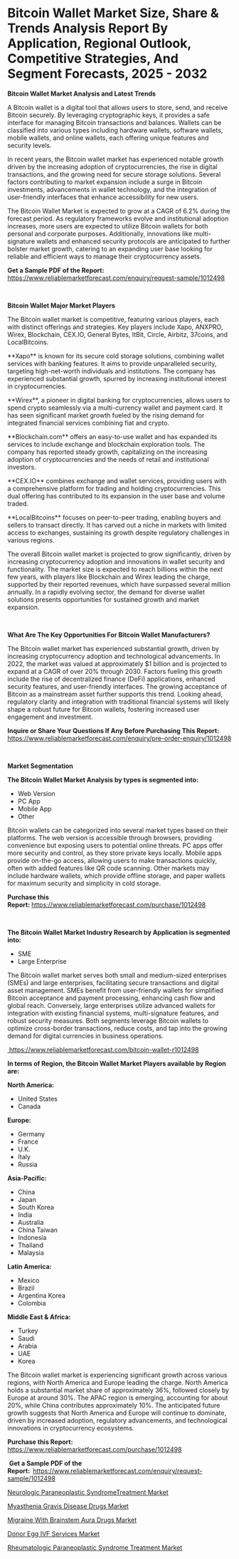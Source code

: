 <p><h1>Bitcoin Wallet Market Size, Share & Trends Analysis Report By Application, Regional Outlook, Competitive Strategies, And Segment Forecasts, 2025 - 2032</h1></p><p><strong>Bitcoin Wallet Market Analysis and Latest Trends</strong></p>
<p><p>A Bitcoin wallet is a digital tool that allows users to store, send, and receive Bitcoin securely. By leveraging cryptographic keys, it provides a safe interface for managing Bitcoin transactions and balances. Wallets can be classified into various types including hardware wallets, software wallets, mobile wallets, and online wallets, each offering unique features and security levels.</p><p>In recent years, the Bitcoin wallet market has experienced notable growth driven by the increasing adoption of cryptocurrencies, the rise in digital transactions, and the growing need for secure storage solutions. Several factors contributing to market expansion include a surge in Bitcoin investments, advancements in wallet technology, and the integration of user-friendly interfaces that enhance accessibility for new users.</p><p>The Bitcoin Wallet Market is expected to grow at a CAGR of 6.2% during the forecast period. As regulatory frameworks evolve and institutional adoption increases, more users are expected to utilize Bitcoin wallets for both personal and corporate purposes. Additionally, innovations like multi-signature wallets and enhanced security protocols are anticipated to further bolster market growth, catering to an expanding user base looking for reliable and efficient ways to manage their cryptocurrency assets.</p></p>
<p><strong>Get a Sample PDF of the Report:&nbsp;</strong> <a href="https://www.reliablemarketforecast.com/enquiry/request-sample/1012498?utm_campaign=1108&utm_medium=2&utm_source=Github&utm_content=ia&utm_term=08032025&utm_id=bitcoin-wallet">https://www.reliablemarketforecast.com/enquiry/request-sample/1012498</a></p>
<p>&nbsp;</p>
<p><strong>Bitcoin Wallet Major Market Players</strong></p>
<p><p>The Bitcoin wallet market is competitive, featuring various players, each with distinct offerings and strategies. Key players include Xapo, ANXPRO, Wirex, Blockchain, CEX.IO, General Bytes, ItBit, Circle, Airbitz, 37coins, and LocalBitcoins. </p><p>**Xapo** is known for its secure cold storage solutions, combining wallet services with banking features. It aims to provide unparalleled security, targeting high-net-worth individuals and institutions. The company has experienced substantial growth, spurred by increasing institutional interest in cryptocurrencies.</p><p>**Wirex**, a pioneer in digital banking for cryptocurrencies, allows users to spend crypto seamlessly via a multi-currency wallet and payment card. It has seen significant market growth fueled by the rising demand for integrated financial services combining fiat and crypto.</p><p>**Blockchain.com** offers an easy-to-use wallet and has expanded its services to include exchange and blockchain exploration tools. The company has reported steady growth, capitalizing on the increasing adoption of cryptocurrencies and the needs of retail and institutional investors.</p><p>**CEX.IO** combines exchange and wallet services, providing users with a comprehensive platform for trading and holding cryptocurrencies. This dual offering has contributed to its expansion in the user base and volume traded.</p><p>**LocalBitcoins** focuses on peer-to-peer trading, enabling buyers and sellers to transact directly. It has carved out a niche in markets with limited access to exchanges, sustaining its growth despite regulatory challenges in various regions.</p><p>The overall Bitcoin wallet market is projected to grow significantly, driven by increasing cryptocurrency adoption and innovations in wallet security and functionality. The market size is expected to reach billions within the next few years, with players like Blockchain and Wirex leading the charge, supported by their reported revenues, which have surpassed several million annually. In a rapidly evolving sector, the demand for diverse wallet solutions presents opportunities for sustained growth and market expansion.</p></p>
<p>&nbsp;</p>
<p><strong>What Are The Key Opportunities For Bitcoin Wallet Manufacturers?</strong></p>
<p><p>The Bitcoin wallet market has experienced substantial growth, driven by increasing cryptocurrency adoption and technological advancements. In 2022, the market was valued at approximately $1 billion and is projected to expand at a CAGR of over 20% through 2030. Factors fueling this growth include the rise of decentralized finance (DeFi) applications, enhanced security features, and user-friendly interfaces. The growing acceptance of Bitcoin as a mainstream asset further supports this trend. Looking ahead, regulatory clarity and integration with traditional financial systems will likely shape a robust future for Bitcoin wallets, fostering increased user engagement and investment.</p></p>
<p><strong>Inquire or Share Your Questions If Any Before Purchasing This Report:</strong> <a href="https://www.reliablemarketforecast.com/enquiry/pre-order-enquiry/1012498?utm_campaign=1108&utm_medium=2&utm_source=Github&utm_content=ia&utm_term=08032025&utm_id=bitcoin-wallet">https://www.reliablemarketforecast.com/enquiry/pre-order-enquiry/1012498</a></p>
<p>&nbsp;</p>
<p><strong>Market Segmentation</strong></p>
<p><strong>The Bitcoin Wallet Market Analysis by types is segmented into:</strong></p>
<p><ul><li>Web Version</li><li>PC App</li><li>Mobile App</li><li>Other</li></ul></p>
<p><p>Bitcoin wallets can be categorized into several market types based on their platforms. The web version is accessible through browsers, providing convenience but exposing users to potential online threats. PC apps offer more security and control, as they store private keys locally. Mobile apps provide on-the-go access, allowing users to make transactions quickly, often with added features like QR code scanning. Other markets may include hardware wallets, which provide offline storage, and paper wallets for maximum security and simplicity in cold storage.</p></p>
<p><strong>Purchase this Report:&nbsp;</strong><a href="https://www.reliablemarketforecast.com/purchase/1012498?utm_campaign=1108&utm_medium=2&utm_source=Github&utm_content=ia&utm_term=08032025&utm_id=bitcoin-wallet">https://www.reliablemarketforecast.com/purchase/1012498</a></p>
<p>&nbsp;</p>
<p><strong>The Bitcoin Wallet Market Industry Research by Application is segmented into:</strong></p>
<p><ul><li>SME</li><li>Large Enterprise</li></ul></p>
<p><p>The Bitcoin wallet market serves both small and medium-sized enterprises (SMEs) and large enterprises, facilitating secure transactions and digital asset management. SMEs benefit from user-friendly wallets for simplified Bitcoin acceptance and payment processing, enhancing cash flow and global reach. Conversely, large enterprises utilize advanced wallets for integration with existing financial systems, multi-signature features, and robust security measures. Both segments leverage Bitcoin wallets to optimize cross-border transactions, reduce costs, and tap into the growing demand for digital currencies in business operations.</p></p>
<p><a href="https://www.reliablemarketforecast.com/bitcoin-wallet-r1012498?utm_campaign=1108&utm_medium=2&utm_source=Github&utm_content=ia&utm_term=08032025&utm_id=bitcoin-wallet">&nbsp;https://www.reliablemarketforecast.com/bitcoin-wallet-r1012498</a></p>
<p><strong>In terms of Region, the Bitcoin Wallet Market Players available by Region are:</strong></p>
<p>
    <p> <strong> North America: </strong>
        <ul>
            <li>United States</li>
            <li>Canada</li>
        </ul>
        </p> 
    <p> <strong> Europe: </strong>
        <ul>
            <li>Germany</li>
            <li>France</li>
            <li>U.K.</li>
            <li>Italy</li>
            <li>Russia</li>
        </ul>
        </p> 
    <p> <strong> Asia-Pacific: </strong>
        <ul>
            <li>China</li>
            <li>Japan</li>
            <li>South Korea</li>
            <li>India</li>
            <li>Australia</li>
            <li>China Taiwan</li>
            <li>Indonesia</li>
            <li>Thailand</li>
            <li>Malaysia</li>
        </ul>
        </p> 
    <p> <strong> Latin America: </strong>
        <ul>
            <li>Mexico</li>
            <li>Brazil</li>
            <li>Argentina Korea</li>
            <li>Colombia</li>
        </ul>
        </p> 
    <p> <strong> Middle East & Africa: </strong>
        <ul>
            <li>Turkey</li>
            <li>Saudi</li>
            <li>Arabia</li>
            <li>UAE</li>
            <li>Korea</li>
        </ul>
    </p>
    </p>
<p><p>The Bitcoin wallet market is experiencing significant growth across various regions, with North America and Europe leading the charge. North America holds a substantial market share of approximately 36%, followed closely by Europe at around 30%. The APAC region is emerging, accounting for about 20%, while China contributes approximately 10%. The anticipated future growth suggests that North America and Europe will continue to dominate, driven by increased adoption, regulatory advancements, and technological innovations in cryptocurrency ecosystems.</p></p>
<p><strong>Purchase this Report: </strong><a href="https://www.reliablemarketforecast.com/purchase/1012498?utm_campaign=1108&utm_medium=2&utm_source=Github&utm_content=ia&utm_term=08032025&utm_id=bitcoin-wallet">https://www.reliablemarketforecast.com/purchase/1012498</a></p>
<p>&nbsp;<strong>Get a Sample PDF of the Report:&nbsp;&nbsp;</strong><a href="https://www.reliablemarketforecast.com/enquiry/request-sample/1012498?utm_campaign=1108&utm_medium=2&utm_source=Github&utm_content=ia&utm_term=08032025&utm_id=bitcoin-wallet">https://www.reliablemarketforecast.com/enquiry/request-sample/1012498</a></p>
<p><strong></strong></p>
<p><p><a href="https://github.com/nedzazollo74/Market-Research-Report-List-1/blob/main/neurologic-paraneoplastic-syndrometreatment-market.md?utm_campaign=1108&utm_medium=2&utm_source=Github&utm_content=ia&utm_term=08032025&utm_id=bitcoin-wallet">Neurologic Paraneoplastic SyndromeTreatment Market</a></p><p><a href="https://github.com/winjelequegt/Market-Research-Report-List-1/blob/main/myasthenia-gravis-disease-drugs-market.md?utm_campaign=1108&utm_medium=2&utm_source=Github&utm_content=ia&utm_term=08032025&utm_id=bitcoin-wallet">Myasthenia Gravis Disease Drugs Market</a></p><p><a href="https://github.com/fontshatintj/Market-Research-Report-List-1/blob/main/migraine-with-brainstem-aura-drugs-market.md?utm_campaign=1108&utm_medium=2&utm_source=Github&utm_content=ia&utm_term=08032025&utm_id=bitcoin-wallet">Migraine With Brainstem Aura Drugs Market</a></p><p><a href="https://github.com/bredevasil2q/Market-Research-Report-List-1/blob/main/donor-egg-ivf-services-market.md?utm_campaign=1108&utm_medium=2&utm_source=Github&utm_content=ia&utm_term=08032025&utm_id=bitcoin-wallet">Donor Egg IVF Services Market</a></p><p><a href="https://github.com/hoppeellia6b/Market-Research-Report-List-1/blob/main/rheumatologic-paraneoplastic-syndrome-treatment-market.md?utm_campaign=1108&utm_medium=2&utm_source=Github&utm_content=ia&utm_term=08032025&utm_id=bitcoin-wallet">Rheumatologic Paraneoplastic Syndrome Treatment Market</a></p></p>